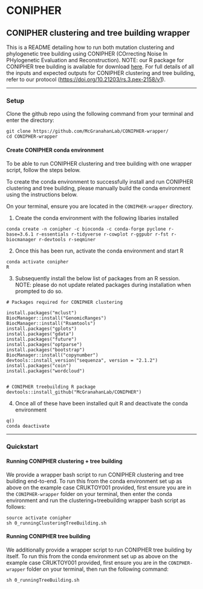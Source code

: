 # CONIPHER 

## CONIPHER clustering and tree building wrapper

This is a README detailing how to run both mutation clustering and phylogenetic tree building using CONIPHER (COrrecting Noise In PHylogenetic Evaluation and Reconstruction). NOTE: our R package for CONIPHER tree building is available for download [here](https://github.com/McGranahanLab/CONIPHER). For full details of all the inputs and expected outputs for CONIPHER clustering and tree building, refer to our protocol (https://doi.org/10.21203/rs.3.pex-2158/v1).

--- 
### Setup

Clone the github repo using the following command from your terminal and enter the directory:
```
git clone https://github.com/McGranahanLab/CONIPHER-wrapper/
cd CONIPHER-wrapper
```

#### Create CONIPHER conda environment
To be able to run CONIPHER clustering and tree building with one wrapper script, follow the steps below. 

To create the conda environment to successfully install and run CONIPHER clustering and tree building, please manually build the conda environment using the instructions below.

On your terminal, ensure you are located in the `CONIPHER-wrapper` directory.

1. Create the conda environment with the following libaries installed
```
conda create -n conipher -c bioconda -c conda-forge pyclone r-base=3.6.1 r-essentials r-tidyverse r-cowplot r-ggpubr r-fst r-biocmanager r-devtools r-seqminer
```

2. Once this has been run, activate the conda environment and start R

```
conda activate conipher
R
```

3. Subsequently install the below list of packages from an R session. NOTE: please do not update related packages during installation when prompted to do so. 

```
# Packages required for CONIPHER clustering

install.packages("mclust")
BiocManager::install("GenomicRanges")
BiocManager::install("Rsamtools")
install.packages("gplots")
install.packages("gdata")
install.packages("future")
install.packages("optparse")
install.packages("bootstrap")
BiocManager::install("copynumber")
devtools::install_version("sequenza", version = "2.1.2")
install.packages("coin")
install.packages("wordcloud")


# CONIPHER treebuilding R package
devtools::install_github("McGranahanLab/CONIPHER")
```

4. Once all of these have been installed quit R and deactivate the conda environment

```
q()
conda deactivate
```

--- 

### Quickstart
#### Running CONIPHER clustering + tree building

We provide a wrapper bash script to run CONIPHER clustering and tree building end-to-end. To run this from the conda environment set up as above on the example case CRUKTOY001 provided, first ensure you are in the `CONIPHER-wrapper` folder on your terminal, then enter the conda environment and run the clustering+treebuilding wrapper bash script as follows:

```
source activate conipher
sh 0_runningClusteringTreeBuilding.sh
```


#### Running CONIPHER tree building

We additionally provide a wrapper script to run CONIPHER tree building by itself. To run this from the conda environment set up as above on the example case CRUKTOY001 provided, first ensure you are in the `CONIPHER-wrapper` folder on your terminal, then run the following command:

```
sh 0_runningTreeBuilding.sh
```

